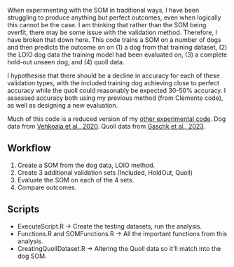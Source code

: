 When experimenting with the SOM in traditional ways, I have been struggling to produce anything but perfect outcomes, even when logically this cannot be the case. I am thinking that rather than the SOM being overfit, there may be some issue with the validation method. Therefore, I have broken that down here. This code trains a SOM on a number of dogs and then predicts the outcome on on (1) a dog from that training dataset, (2) the LOIO dog data the training model had been evaluated on, (3) a complete hold-out unseen dog, and (4) quoll data.

I hypothesise that there should be a decline in accuracy for each of these validation types, with the included training dog achieving close to perfect accuracy while the quoll could reasonably be expected 30-50% accuracy. I assessed accuracy both using my previous method (from Clemente code), as well as designing a new evaluation.

Much of this code is a reduced version of my [other experimental code](https://github.com/OakAlice/DataLeakage). Dog data from [Vehkoaja et al., 2020](https://www.sciencedirect.com/science/article/pii/S2352340922000348). Quoll data from [Gaschk et al., 2023](https://royalsocietypublishing.org/doi/full/10.1098/rsos.221180).

## Workflow
1. Create a SOM from the dog data, LOIO method.
2. Create 3 additional validation sets (Included, HoldOut, Quoll)
3. Evaluate the SOM on each of the 4 sets.
4. Compare outcomes.

## Scripts
- ExecuteScript.R -> Create the testing datasets, run the analysis.
- Functions.R and SOMFunctions.R -> All the important functions from this analysis.
- CreatingQuollDataset.R -> Altering the Quoll data so it'll match into the dog SOM.
